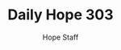 ---
image: /assets/img/daily-hope-default-artwork.png
title: Daily Hope 303
number: 303
categories:
  - Daily Hope
author: Hope Staff
notes: Daily Hope 303
embed: >-
  EMBED_GOES_HERE
---